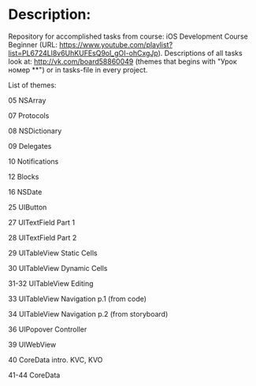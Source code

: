 # Description:

Repository for accomplished tasks from course: iOS Development Course Beginner (URL: https://www.youtube.com/playlist?list=PL6724Ll8v6UhKUFEsQ9ol_gOI-ohCxgJp). 
Descriptions of all tasks look at: http://vk.com/board58860049 (themes that begins with "Урок номер **") or in tasks-file in every project.

List of themes:

05 NSArray 

07 Protocols

08 NSDictionary 

09 Delegates 

10 Notifications 

12 Blocks 

16 NSDate

25 UIButton

27 UITextField Part 1

28 UITextField Part 2

29 UITableView Static Cells

30 UITableView Dynamic Cells

31-32 UITableView Editing

33 UITableView Navigation p.1 (from code)

34 UITableView Navigation p.2 (from storyboard)

36 UIPopover Controller

39 UIWebView

40 CoreData intro. KVC, KVO

41-44 CoreData

